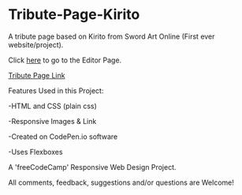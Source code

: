# Tribute-Page-Kirito
A tribute page based on Kirito from Sword Art Online (First ever website/project).

Click [here](https://codepen.io/richnguyen/pen/abwrZrq?editors=1100) to go to the Editor Page. 

[Tribute Page Link](https://codepen.io/richnguyen/full/abwrZrq)

Features Used in this Project:

-HTML and CSS (plain css)

-Responsive Images & Link

-Created on CodePen.io software

-Uses Flexboxes
  
A 'freeCodeCamp' Responsive Web Design Project.

All comments, feedback, suggestions and/or questions are Welcome!
